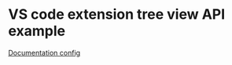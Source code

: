 # VS code extension tree view API example
[Documentation config](https://maksymslobodianyk.github.io/github-extension-tree-view-example/data.json)
